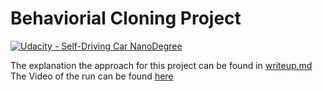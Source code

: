 # Behaviorial Cloning Project

[![Udacity - Self-Driving Car NanoDegree](https://s3.amazonaws.com/udacity-sdc/github/shield-carnd.svg)](http://www.udacity.com/drive)

The explanation the approach for this project can be found in [writeup.md](./writeup.md)
The Video of the run can be found [here](https://youtu.be/BKlFEks0HgM)
